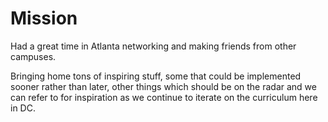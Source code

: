 # Mission

Had a great time in Atlanta networking and making friends from other campuses.

Bringing home tons of inspiring stuff, some that could be implemented sooner rather than later, other things which should be on the radar and we can refer to for inspiration as we continue to iterate on the curriculum here in DC.